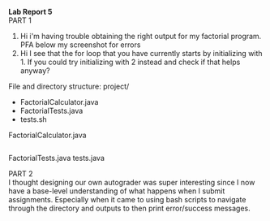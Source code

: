 
**Lab Report 5** <br>
PART 1 <be>
1. Hi i'm having trouble obtaining the right output for my factorial program. PFA below my screenshot for errors
2. Hi I see that the for loop that you have currently starts by initializing with 1. If you could try initializing with 2 instead and check if that helps anyway?


File and directory structure:
project/
 - FactorialCalculator.java
 - FactorialTests.java
 - tests.sh

FactorialCalculator.java
~~~
~~~
FactorialTests.java
tests.java

PART 2 <br>
I thought designing our own autograder was super interesting since I now have a base-level understanding of what happens when I submit assignments. Especially when it came to using bash scripts to navigate through the directory and outputs to then print error/success messages.

